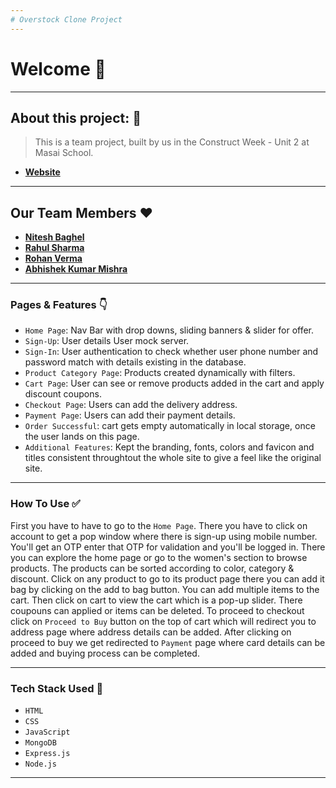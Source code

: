 ```yaml
---
# Overstock Clone Project
---
```


# Welcome 👋

---

## About this project: 🙌
> This is a team project, built by us in the Construct Week - Unit 2 at Masai School.
- **[Website](https://overstock.netlify.app/)**

---

## Our Team Members ❤️

- **[Nitesh Baghel](https://github.com/nitesh172)**
- **[Rahul Sharma](https://github.com/rahulkumarmbd)**
- **[Rohan Verma](https://github.com/Rohanverma4)**
- **[Abhishek Kumar Mishra](https://github.com/abhimis12)**

---

### Pages & Features 👇

- `Home Page`: Nav Bar with drop downs, sliding banners & slider for offer.
- `Sign-Up`: User details User mock server.
- `Sign-In`: User authentication to check whether user phone number and password match with details existing in the database.
- `Product Category Page`: Products created dynamically with filters.
- `Cart Page`: User can see or remove products added in the cart and apply discount coupons.
- `Checkout Page`: Users can add the delivery address.
- `Payment Page`: Users can add their payment details.
- `Order Successful`: cart gets empty automatically in local storage, once the user lands on this page.
- `Additional Features`: Kept the branding, fonts, colors and favicon and titles consistent throughtout the whole site to give a feel like the original site.

---

### How To Use ✅

First you have to have to go to the `Home Page`. There you have to click on account to get a pop window where there is sign-up using mobile number. You'll get an OTP enter that OTP for validation and you'll be logged in. There you can explore the home page or go to the women's section to browse products. The products can be sorted according to color,  category & discount. Click on any product to go to its product page there you can add it bag by clicking on the add to bag button. You can add multiple items to the cart. Then click on cart to view the cart which is a pop-up slider. There coupouns can applied or items can be deleted. To proceed to checkout click on `Proceed to Buy` button on the top of cart which will redirect you to address page where address details can be added. After clicking on proceed to buy we get redirected to `Payment` page where card details can be added and buying process can be completed.

---

### Tech Stack Used 🔧
- `HTML`
- `CSS`
- `JavaScript`
- `MongoDB`
- `Express.js`
- `Node.js`

---